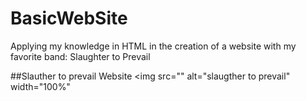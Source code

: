 # BasicWebSite
Applying my knowledge in HTML in the creation of a website with my favorite band: Slaughter to Prevail

##Slauther to prevail Website
<img src="" alt="slaugther to prevail" width="100%"

